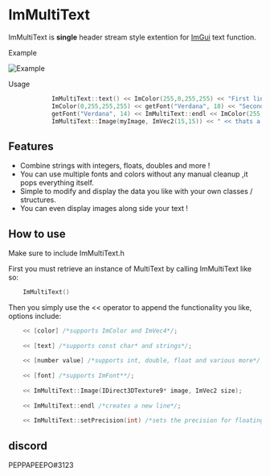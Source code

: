 # ImMultiText

ImMultiText is **single** header stream style extention for [ImGui](https://github.com/ocornut/imgui) text function.

Example

![Example](https://i.postimg.cc/4NBvk8mV/image.png)

Usage
```cpp
    		ImMultiText::text() << ImColor(255,0,255,255) << "First line " << ImMultiText::endl <<
			ImColor(0,255,255,255) << getFont("Verdana", 18) << "Second line " <<
			getFont("Verdana", 14) << ImMultiText::endl << ImColor(255,0,0,255) << "Third line" <<
			ImMultiText::Image(myImage, ImVec2(15,15)) << " << thats a image";
```
## Features

 - Combine strings with integers, floats, doubles and more !
 - You can use multiple fonts and colors without any manual cleanup ,it pops everything itself.
 - Simple to modify and display the data you like with your own classes / structures.
 - You can even display images along side your text !

## How to use
Make sure to include ImMultiText.h

First you must retrieve an instance of MultiText by calling ImMultiText like so:
```cpp
    ImMultiText()
```

Then you simply use the << operator to append the functionality you like, options include:
```cpp
    << [color] /*supports ImColor and ImVec4*/;
    
    << [text] /*supports const char* and strings*/;
    
    << [number value] /*supports int, double, float and various more*/;
    
    << [font] /*supports ImFont**/;
    
    << ImMultiText::Image(IDirect3DTexture9* image, ImVec2 size);
    
    << ImMultiText::endl /*creates a new line*/;
    
    << ImMultiText::setPrecision(int) /*sets the precision for floating point numbers);
```
## discord 
PEPPAPEEPO#3123
